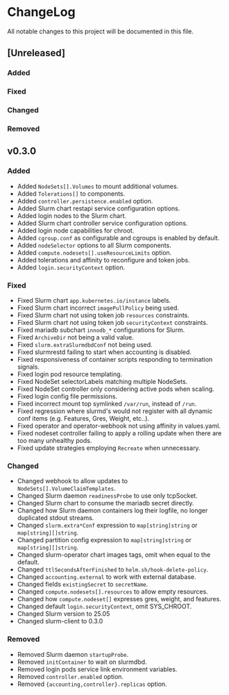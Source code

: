 # ChangeLog

All notable changes to this project will be documented in this file.

## [Unreleased]

### Added

### Fixed

### Changed

### Removed

## v0.3.0

### Added

- Added `NodeSets[].Volumes` to mount additional volumes.
- Added `Tolerations[]` to components.
- Added `controller.persistence.enabled` option.
- Added Slurm chart restapi service configuration options.
- Added login nodes to the Slurm chart.
- Added Slurm chart controller service configuration options.
- Added login node capabilities for chroot.
- Added `cgroup.conf` as configurable and cgroups is enabled by default.
- Added `nodeSelector` options to all Slurm components.
- Added `compute.nodesets[].useResourceLimits` option.
- Added tolerations and affinity to reconfigure and token jobs.
- Added `login.securityContext` option.

### Fixed

- Fixed Slurm chart `app.kubernetes.io/instance` labels.
- Fixed Slurm chart incorrect `imagePullPolicy` being used.
- Fixed Slurm chart not using token job `resources` constraints.
- Fixed Slurm chart not using token job `securityContext` constraints.
- Fixed mariadb subchart `innodb_*` configurations for Slurm.
- Fixed `ArchiveDir` not being a valid value.
- Fixed `slurm.extraSlurmdbdConf` not being used.
- Fixed slurmrestd failing to start when accounting is disabled.
- Fixed responsiveness of container scripts responding to termination signals.
- Fixed login pod resource templating.
- Fixed NodeSet selectorLabels matching multiple NodeSets.
- Fixed NodeSet controller only considering active pods when scaling.
- Fixed login config file permissions.
- Fixed incorrect mount top symlinked `/var/run`, instead of `/run`.
- Fixed regression where slurmd's would not register with all dynamic conf items
  (e.g. Features, Gres, Weight, etc..).
- Fixed operator and operator-webhook not using affinity in values.yaml.
- Fixed nodeset controller failing to apply a rolling update when there are too
  many unhealthy pods.
- Fixed update strategies employing `Recreate` when unnecessary.

### Changed

- Changed webhook to allow updates to `NodeSets[].VolumeClaimTemplates`.
- Changed Slurm daemon `readinessProbe` to use only tcpSocket.
- Changed Slurm chart to consume the mariadb secret directly.
- Changed how Slurm daemon containers log their logfile, no longer duplicated
  stdout streams.
- Changed `slurm.extra*Conf` expression to `map[string]string` or
  `map[string][]string`.
- Changed partition config expression to `map[string]string` or
  `map[string][]string`.
- Changed slurm-operator chart images tags, omit when equal to the default.
- Changed `ttlSecondsAfterFinished` to `helm.sh/hook-delete-policy`.
- Changed `accounting.external` to work with external database.
- Changed fields `existingSecret` to `secretName`.
- Changed `compute.nodesets[].resources` to allow empty resources.
- Changed how `compute.nodeset[]` expresses gres, weight, and features.
- Changed default `login.securityContext`, omit SYS_CHROOT.
- Changed Slurm version to 25.05
- Changed slurm-client to 0.3.0

### Removed

- Removed Slurm daemon `startupProbe`.
- Removed `initContainer` to wait on slurmdbd.
- Removed login pods service link environment variables.
- Removed `controller.enabled` option.
- Removed `{accounting,controller}.replicas` option.
